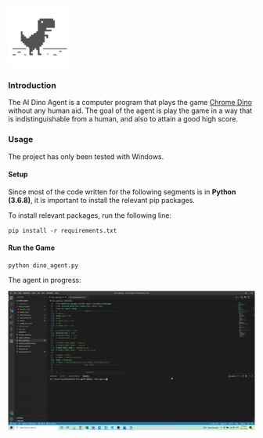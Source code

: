 <img width="125" src="/assets/dino_img.png">

### Introduction
The AI Dino Agent is a computer program that plays the game [Chrome Dino](https://en.wikipedia.org/wiki/Dinosaur_Game) without any human aid. The goal of the agent is play the game in a way that is indistinguishable from a human, and also to attain a good high score. 

### Usage
The project has only been tested with Windows.

#### Setup
Since most of the code written for the following segments is in **Python (3.6.8)**, it is important to install the relevant pip packages.

To install relevant packages, run the following line:

```
pip install -r requirements.txt
```

#### Run the Game

```
python dino_agent.py
```

The agent in progress:

<img width="1080" src="/assets/agent_in_progress.gif">   

